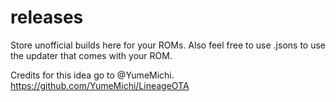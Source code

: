 # releases

Store unofficial builds here for your ROMs. Also feel free to use .jsons to use the updater that comes with your ROM.

Credits for this idea go to @YumeMichi. https://github.com/YumeMichi/LineageOTA
